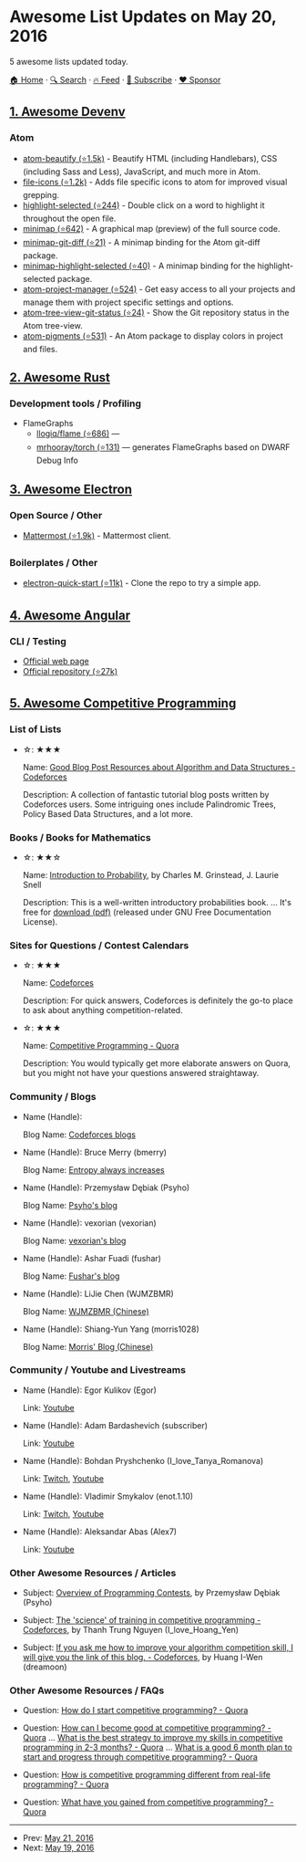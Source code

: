 # Awesome List Updates on May 20, 2016

5 awesome lists updated today.

[🏠 Home](/README.md) · [🔍 Search](https://www.trackawesomelist.com/search/) · [🔥 Feed](https://www.trackawesomelist.com/rss.xml) · [📮 Subscribe](https://trackawesomelist.us17.list-manage.com/subscribe?u=d2f0117aa829c83a63ec63c2f&id=36a103854c) · [❤️  Sponsor](https://github.com/sponsors/theowenyoung)



## [1. Awesome Devenv](/content/jondot/awesome-devenv/README.md)

### Atom

*   [atom-beautify (⭐1.5k)](https://github.com/Glavin001/atom-beautify) - Beautify HTML (including Handlebars), CSS (including Sass and Less), JavaScript, and much more in Atom.
*   [file-icons (⭐1.2k)](https://github.com/DanBrooker/file-icons) - Adds file specific icons to atom for improved visual grepping.
*   [highlight-selected (⭐244)](https://github.com/richrace/highlight-selected) - Double click on a word to highlight it throughout the open file.
*   [minimap (⭐642)](https://github.com/atom-minimap/minimap) - A graphical map (preview) of the full source code.
*   [minimap-git-diff (⭐21)](https://github.com/atom-minimap/minimap-git-diff) - A minimap binding for the Atom git-diff package.
*   [minimap-highlight-selected (⭐40)](https://github.com/atom-minimap/minimap-highlight-selected) - A minimap binding for the highlight-selected package.
*   [atom-project-manager (⭐524)](https://github.com/danielbrodin/atom-project-manager) - Get easy access to all your projects and manage them with project specific settings and options.
*   [atom-tree-view-git-status (⭐24)](https://github.com/subesokun/atom-tree-view-git-status) - Show the Git repository status in the Atom tree-view.
*   [atom-pigments (⭐531)](https://github.com/abe33/atom-pigments) - An Atom package to display colors in project and files.

## [2. Awesome Rust](/content/rust-unofficial/awesome-rust/README.md)

### Development tools / Profiling

*   FlameGraphs
    *   [llogiq/flame (⭐686)](https://github.com/llogiq/flame) —
    *   [mrhooray/torch (⭐131)](https://github.com/mrhooray/torch) — generates FlameGraphs based on DWARF Debug Info

## [3. Awesome Electron](/content/sindresorhus/awesome-electron/README.md)

### Open Source / Other

*   [Mattermost (⭐1.9k)](https://github.com/mattermost/desktop) - Mattermost client.

### Boilerplates / Other

*   [electron-quick-start (⭐11k)](https://github.com/electron/electron-quick-start) - Clone the repo to try a simple app.

## [4. Awesome Angular](/content/PatrickJS/awesome-angular/README.md)

### CLI / Testing

*   [Official web page](https://cli.angular.io/)
*   [Official repository (⭐27k)](https://github.com/angular/angular-cli)

## [5. Awesome Competitive Programming](/content/lnishan/awesome-competitive-programming/README.md)

### List of Lists

- ☆: ★★★

  Name: [Good Blog Post Resources about Algorithm and Data Structures - Codeforces](http://codeforces.com/blog/entry/13529)

  Description: A collection of fantastic tutorial blog posts written by Codeforces users. Some intriguing ones include Palindromic Trees, Policy Based Data Structures, and a lot more.



### Books / Books for Mathematics

- ☆: ★★☆

  Name: [Introduction to Probability](http://www.dartmouth.edu/\~chance/teaching_aids/books_articles/probability_book/book.html), by Charles M. Grinstead, J. Laurie Snell

  Description: This is a well-written introductory probabilities book. ... It's free for [download (pdf)](http://www.dartmouth.edu/\~chance/teaching_aids/books_articles/probability_book/amsbook.mac.pdf) (released under GNU Free Documentation License).



### Sites for Questions / Contest Calendars

- ☆: ★★★

  Name: [Codeforces](http://codeforces.com/)

  Description: For quick answers, Codeforces is definitely the go-to place to ask about anything competition-related.


- ☆: ★★★

  Name: [Competitive Programming - Quora](https://www.quora.com/topic/Competitive-Programming)

  Description: You would typically get more elaborate answers on Quora, but you might not have your questions answered straightaway.



### Community / Blogs

- Name (Handle): 

  Blog Name: [Codeforces blogs](http://codeforces.com/)


- Name (Handle): Bruce Merry (bmerry)

  Blog Name: [Entropy always increases](http://blog.brucemerry.org.za/)


- Name (Handle): Przemysław Dębiak (Psyho)

  Blog Name: [Psyho's blog](http://psyho.gg/)


- Name (Handle): vexorian (vexorian)

  Blog Name: [vexorian's blog](http://www.vexorian.com/)


- Name (Handle): Ashar Fuadi (fushar)

  Blog Name: [Fushar's blog](http://fusharblog.com/)


- Name (Handle): LiJie Chen (WJMZBMR)

  Blog Name: [WJMZBMR (Chinese)](http://wjmzbmr.com/)


- Name (Handle): Shiang-Yun Yang (morris1028)

  Blog Name: [Morris' Blog (Chinese)](http://morris821028.github.io/)



### Community / Youtube and Livestreams

- Name (Handle): Egor Kulikov (Egor)

  Link: [Youtube](https://www.youtube.com/channel/UCjlLfxSPkYluCDetlwbLpjQ)


- Name (Handle): Adam Bardashevich (subscriber)

  Link: [Youtube](https://www.youtube.com/channel/UCc4jWVeWjUfpUo8z4PHfopw)


- Name (Handle): Bohdan Pryshchenko (I\_love\_Tanya\_Romanova)

  Link: [Twitch](https://www.twitch.tv/lebron_stream), [Youtube](https://www.youtube.com/channel/UCWqqnonyL7aVeUYl5Yp8TrQ)


- Name (Handle): Vladimir Smykalov (enot.1.10)

  Link: [Twitch](https://www.twitch.tv/enot110), [Youtube](https://www.youtube.com/channel/UCWEVsnIXiD5mgWM0LFwZBzA)


- Name (Handle): Aleksandar Abas (Alex7)

  Link: [Youtube](https://www.youtube.com/channel/UCQ5k0-BMFhfvfJQik1r5ZVw)



### Other Awesome Resources / Articles

- Subject: [Overview of Programming Contests](http://psyho.gg/overview-of-programming-contests/), by Przemysław Dębiak (Psyho)


- Subject: [The 'science' of training in competitive programming - Codeforces](http://codeforces.com/blog/entry/17842), by Thanh Trung Nguyen (I\_love\_Hoang\_Yen)


- Subject: [If you ask me how to improve your algorithm competition skill, I will give you the link of this blog. - Codeforces](http://codeforces.com/blog/entry/16599), by Huang I-Wen (dreamoon)



### Other Awesome Resources / FAQs

- Question: [How do I start competitive programming? - Quora](https://www.quora.com/How-do-I-start-competitive-programming-5)


- Question: [How can I become good at competitive programming? - Quora](https://www.quora.com/How-can-I-become-good-at-competitive-programming-Are-there-any-courses-that-will-take-me-one-step-forward-before-I-start-doing-SPOJ-or-TopCoder-problems) ... [What is the best strategy to improve my skills in competitive programming in 2-3 months? - Quora](https://www.quora.com/What-is-the-best-strategy-to-improve-my-skills-in-competitive-programming-in-2-3-months) ... [What is a good 6 month plan to start and progress through competitive programming? - Quora](https://www.quora.com/What-is-a-good-6-month-plan-to-start-and-progress-through-competitive-programming)


- Question: [How is competitive programming different from real-life programming? - Quora](https://www.quora.com/How-is-competitive-programming-different-from-real-life-programming)


- Question: [What have you gained from competitive programming? - Quora](https://www.quora.com/What-have-you-gained-from-competitive-programming)



---

- Prev: [May 21, 2016](/content/2016/05/21/README.md)
- Next: [May 19, 2016](/content/2016/05/19/README.md)